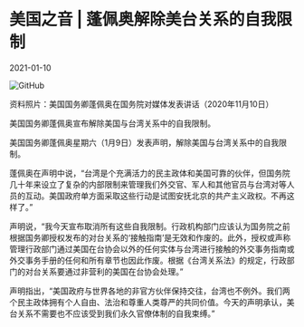 # 美国之音 | 蓬佩奥解除美台关系的自我限制

2021-01-10

![GitHub](https://chinadigitaltimes.net/chinese/files/2021/01/post-661347-5ffa768e58330.)

资料照片：美国国务卿蓬佩奥在国务院对媒体发表讲话（2020年11月10日）

美国国务卿蓬佩奥宣布解除美国与台湾关系中的自我限制。

美国国务卿蓬佩奥星期六（1月9日）发表声明，解除美国与台湾关系中的自我限制。

蓬佩奥在声明中说，“台湾是个充满活力的民主政体和美国可靠的伙伴，但国务院几十年来设立了复杂的内部限制来管理我们外交官、军人和其他官员与台湾对等人员的互动。美国政府单方面采取这些行动是试图安抚北京的共产主义政权。不再这样了。”

声明说，“我今天宣布取消所有这些自我限制。行政机构部门应该认为国务院之前根据国务卿授权发布的对台关系的‘接触指南’是无效和作废的。此外，授权或声称管理行政部门通过美国在台协会以外的任何实体与台湾进行接触的外交事务指南或外交事务手册的任何和所有章节也因此作废。根据《台湾关系法》的规定，行政部门的对台关系要通过非营利的美国在台协会处理。”

声明指出，“美国政府与世界各地的非官方伙伴保持交往，台湾也不例外。我们两个民主政体拥有个人自由、法治和尊重人类尊严的共同价值。今天的声明承认，美台关系不需要也不应该受到我们永久官僚体制的自我束缚。”

